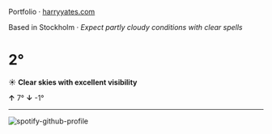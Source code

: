 Portfolio · [harryyates.com](https://harryyates.com)

<!-- WEATHER_START -->
Based in Stockholm · *Expect partly cloudy conditions with clear spells*

# 2°
☀️ **Clear skies with excellent visibility**

**↑** 7° **↓** -1°

---
<!-- WEATHER_END -->

<p align="left">
  <a>
    <img src="https://spotify-github-profile.kittinanx.com/api/view?uid=bigbello&cover_image=true&theme=natemoo-re&show_offline=true&background_color=121212&interchange=false&bar_color=53b14f&bar_color_cover=false" alt="spotify-github-profile">
  </a>
</p>